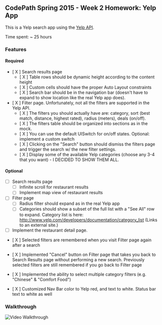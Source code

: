 ## CodePath Spring 2015 - Week 2 Homework: Yelp App

This is a Yelp search app using the [Yelp API](http://developer.rottentomatoes.com/docs/read/JSON).

Time spent: ~ 25 hours

### Features

#### Required

- [ X ] Search results page
   - [ X ] Table rows should be dynamic height according to the content height
   - [ X ] Custom cells should have the proper Auto Layout constraints
   - [ X ] Search bar should be in the navigation bar (doesn't have to expand to show location like the real Yelp app does).
- [ X ] Filter page. Unfortunately, not all the filters are supported in the Yelp API.
   - [ X ] The filters you should actually have are: category, sort (best match, distance, highest rated), radius (meters), deals (on/off).
   - [ X ] The filters table should be organized into sections as in the mock.
   - [ X ] You can use the default UISwitch for on/off states. Optional: implement a custom switch
   - [ X ] Clicking on the "Search" button should dismiss the filters page and trigger the search w/ the new filter settings.
   - [ X ] Display some of the available Yelp categories (choose any 3-4 that you want) - I DECIDED TO SHOW THEM ALL.

#### Optional

- [ ] Search results page
   - [ ] Infinite scroll for restaurant results
   - [ ] Implement map view of restaurant results
- [ ] Filter page
   - [ ] Radius filter should expand as in the real Yelp app
   - [ ] Categories should show a subset of the full list with a "See All" row to expand. Category list is here: http://www.yelp.com/developers/documentation/category_list (Links to an external site.)
- [ ] Implement the restaurant detail page.
- [ X ] Selected filters are remembered when you visit Filter page again after a search
- [ X ] Implemented "Cancel" button on Filter page that takes you back to Search Results page without performing a new search.  Previously selected filters are still remembered if you go back to Filter page

- [ X ] Implemented the ability to select multiple category filters (e.g. "Chinese" & "Comfort Food")
- [ X ] Customized Nav Bar color to Yelp red, and text to white.  Status bar text to white as well

### Walkthrough

![Video Walkthrough](...)


